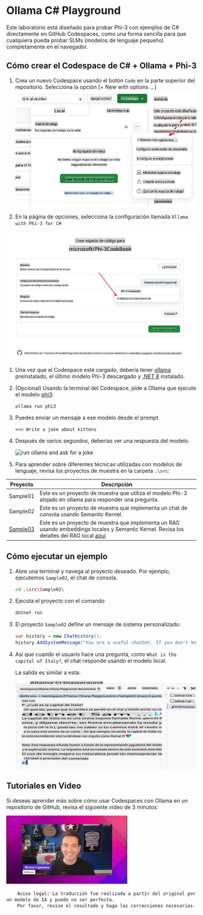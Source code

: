 # Ollama C# Playground

Este laboratorio está diseñado para probar Phi-3 con ejemplos de C# directamente en GitHub Codespaces, como una forma sencilla para que cualquiera pueda probar SLMs (modelos de lenguaje pequeño) completamente en el navegador.

## Cómo crear el Codespace de C# + Ollama + Phi-3

1. Crea un nuevo Codespace usando el botón `Code` en la parte superior del repositorio. Selecciona la opción [+ New with options ...]
![Create Codespace with options](../../../../../translated_images/10NewCodespacesWithOptions.b50796422fc7f6d13721a50b72de8b62d83a7951fdace787a0dc12edc22ce807.es.png)

1. En la página de opciones, selecciona la configuración llamada `Ollama with Phi-3 for C#`

![Select the option Ollama with Phi-3 for C#, to create the CodeSpace](../../../../../translated_images/12NewCSOllamaCodespace.38aab1c942efe444653b4141918ce6d081ce6e9638e0d16117f5b93ce1deee42.es.png)

1. Una vez que el Codespace esté cargado, debería tener [ollama](https://ollama.com/) preinstalado, el último modelo Phi-3 descargado y [.NET 8](https://dotnet.microsoft.com/download) instalado.

1. (Opcional) Usando la terminal del Codespace, pide a Ollama que ejecute el modelo [phi3](https://ollama.com/library/phi3):

    ```shell
    ollama run phi3
    ```

4. Puedes enviar un mensaje a ese modelo desde el prompt.

    ```shell
    >>> Write a joke about kittens
    ```

5. Después de varios segundos, deberías ver una respuesta del modelo.

    ![run ollama and ask for a joke](./20ollamarunphi.gif)

1. Para aprender sobre diferentes técnicas utilizadas con modelos de lenguaje, revisa los proyectos de muestra en la carpeta `.\src`:

| Proyecto | Descripción |
|---------|-------------|
| Sample01  | Este es un proyecto de muestra que utiliza el modelo Phi-3 alojado en ollama para responder una pregunta.  |
| Sample02  | Este es un proyecto de muestra que implementa un chat de consola usando Semantic Kernel. |
| [Sample03](./src/Sample03/readme.md)  | Este es un proyecto de muestra que implementa un RAG usando embeddings locales y Semantic Kernel. Revisa los detalles del RAG local [aquí](./src/Sample03/readme.md) |

## Cómo ejecutar un ejemplo

1. Abre una terminal y navega al proyecto deseado. Por ejemplo, ejecutemos `Sample02`, el chat de consola.

    ```bash
    cd .\src\Sample02\
    ```

1. Ejecuta el proyecto con el comando

    ```bash
    dotnet run
    ```

1. El proyecto `Sample02` define un mensaje de sistema personalizado:

    ```csharp
    var history = new ChatHistory();
    history.AddSystemMessage("You are a useful chatbot. If you don't know an answer, say 'I don't know!'. Always reply in a funny ways. Use emojis if possible.");

    ```

1. Así que cuando el usuario hace una pregunta, como `What is the capital of Italy?`, el chat responde usando el modelo local.
   
    La salida es similar a esta:

    ![Chat running demo](../../../../../translated_images/20SampleConsole.22997336ed0fa683bcc3238bb8e953b3a533d28196bc42e7cd1527261dd0689b.es.png)

## Tutoriales en Video

Si deseas aprender más sobre cómo usar Codespaces con Ollama en un repositorio de GitHub, revisa el siguiente video de 3 minutos:

[![Watch the video](../../../../../translated_images/40ytintro.09cf17cbf9dd4cf8faa91668c42172417f86851025ef325454ce65903606bb9e.es.jpg)](https://youtu.be/HmKpHErUEHM)

        Aviso legal: La traducción fue realizada a partir del original por un modelo de IA y puede no ser perfecta. 
        Por favor, revise el resultado y haga las correcciones necesarias.